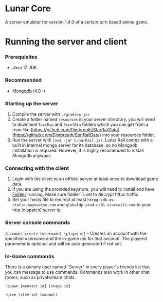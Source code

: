 # Lunar Core
A server emulator for version 1.4.0 of a certain turn based anime game.

# Running the server and client

### Prerequisites
* Java 17 JDK

### Recommended
* Mongodb (4.0+)

### Starting up the server
1. Compile the server with `./gradlew jar`
2. Create a folder named `resources` in your server directory, you will need to downlaod `TextMap` and `ExcelBin` folders which you can get from a repo like [https://github.com/Dimbreath/StarRailData](https://github.com/Dimbreath/StarRailData) into your resources folder.
3. Run the server with `java -jar LunarRail.jar`. Lunar Rail comes with a built in internal mongo server for its database, so no Mongodb installation is required. However, it is highly recomended to install Mongodb anyways.

### Connecting with the client
1. Login with the client to an official server at least once to download game data.
2. If you are using the provided keystore, you will need to install and have [Fiddler](https://www.telerik.com/fiddler) running. Make sure fiddler is set to decrypt https traffic.
3. Set your hosts file to redirect at least `hkrpg-sdk-os-static.hoyoverse.com` and `globaldp-prod-os01.starrails.com` to your http (dispatch) server ip.

### Server console commands

`/account create [username] {playerid}` - Creates an account with the specified username and the in-game uid for that account. The playerid parameter is optional and will be auto generated if not set.

### In-Game commands
There is a dummy user named "Server" in every player's friends list that you can message to use commands. Commands also work in other chat rooms, such as private/team chats.

`!spawn [monster id] [stage id]`

`!give [item id] [amount]`